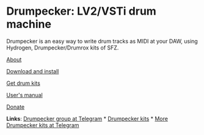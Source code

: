 # Drumpecker: LV2/VSTi drum machine

Drumpecker is an easy way to write drum tracks as MIDI at your DAW, using Hydrogen, Drumpecker/Drumrox kits of SFZ.

[About](about.md)

[Download and install](install.md)

[Get drum kits](https://github.com/psemiletov/drumpecker-kits)

[User's manual](manual.md)

[Donate](donate.md)


**Links**: [Drumpecker group at Telegram](https://t.me/drumpecker) * [Drumpecker kits](https://github.com/psemiletov/drumpecker-kits) * [More Drumpecker kits at Telegram](https://t.me/drumpecker_kits)

